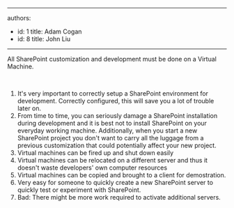 

---
authors:
  - id: 1
    title: Adam Cogan
  - id: 8
    title: John Liu
---




<span class='intro'> All SharePoint customization and development must be done on a Virtual Machine. 
 </span>


  <p>&#160;&#160;&#160;&#160;</p>
<ol>
    <li>It's very important to correctly setup a SharePoint environment for development. Correctly configured, this will save you a lot of trouble later on. </li>
    <li>From time to time, you can seriously damage a SharePoint installation during development and it is best not to install SharePoint on your everyday working machine. Additionally, when you start a new SharePoint project you don't want to carry all the luggage from a previous customization that could potentially affect your new project. </li>
    <li>Virtual machines can be fired up and shut down easily </li>
    <li>Virtual machines can be relocated on a different server and thus it doesn't waste developers' own computer resources </li>
    <li>Virtual machines can be copied and brought to a client for demostration. </li>
    <li>Very easy for someone to quickly create a new SharePoint server to quickly test or experiment with SharePoint. </li>
    <li>Bad&#58; There might be more work required to activate additional servers. </li>
</ol>



